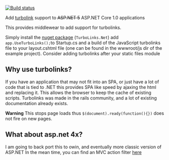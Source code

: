[![Build status](https://ci.appveyor.com/api/projects/status/ns9koh6l7l1nuv57?svg=true)](https://ci.appveyor.com/project/tparnell8/turbolinks-net)

Add [turbolink](https://github.com/rails/turbolinks) support to ~~ASP.NET 5~~ ASP.NET Core 1.0 applications 

This provides middlewear to add support for turbolinks. 

Simply install the [nuget package](https://www.nuget.org/packages/TurboLinks.Net/) (`TurboLinks.Net`) add `app.UseTurboLinks();`to Startup.cs and a build of the JavaScript turbolinks file to your layout.cshtml file (one can be found in the wwwroot/js dir of the example project). Consider adding turbolinks after your static files module

## Why use turbolinks?

If you have an application that may not fit into an SPA, or just have a lot of code that is tied to .NET this provides SPA like speed by ajaxing the html and replacing it. This allows the browser to keep the cache of existing scripts. Turbolinks was made in the rails community, and a lot of existing documentation already exists.


**Warning** This stops page loads thus `$(document).ready(function(){})` does not fire on new pages.

## What about asp.net 4x?

I am going to back port this to owin, and eventually more classic version of ASP.NET In the mean time, you can find an MVC action filter [here](https://github.com/kazimanzurrashid/aspnetmvcturbolinks)
